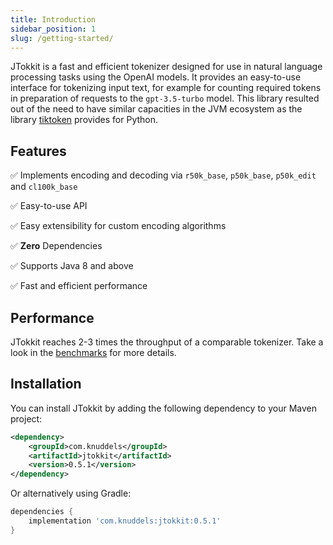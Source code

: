 ```yaml
---
title: Introduction
sidebar_position: 1
slug: /getting-started/
---
```


JTokkit is a fast and efficient tokenizer designed for use in natural language processing tasks using the OpenAI models. It provides an easy-to-use interface for tokenizing input text, for example for counting required tokens in preparation of requests to the `gpt-3.5-turbo` model. This library resulted out of the need to have similar capacities in the JVM ecosystem as the library [tiktoken](https://github.com/openai/tiktoken) provides for Python.

## Features

✅ Implements encoding and decoding via `r50k_base`, `p50k_base`, `p50k_edit` and `cl100k_base`

✅ Easy-to-use API

✅ Easy extensibility for custom encoding algorithms

✅ **Zero** Dependencies

✅ Supports Java 8 and above

✅ Fast and efficient performance

## Performance
JTokkit reaches 2-3 times the throughput of a comparable tokenizer. Take a look in the [benchmarks](https://github.com/knuddelsgmbh/jtokkit/tree/main/benchmark) for more details.

## Installation

You can install JTokkit by adding the following dependency to your Maven project:

```xml
<dependency>
    <groupId>com.knuddels</groupId>
    <artifactId>jtokkit</artifactId>
    <version>0.5.1</version>
</dependency>
```

Or alternatively using Gradle:

```groovy
dependencies {
	implementation 'com.knuddels:jtokkit:0.5.1'
}
```
